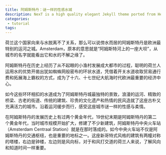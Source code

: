 ```yaml
---
title: 阿姆斯特丹：谜一样的性感水城
description: NexT is a high quality elegant Jekyll theme ported from Hexo Next. It is crafted from scratch, with love.
categories:
 - tutorial
tags:
---
```

荷兰这个国家向来与水脱离不了关系，那么可以说傍水而居的阿姆斯特丹是欧洲最特别的运河之城。Amsterdam，原本的意思就是“阿姆斯特河上的一座大坝”，从城市的名字就能看出它和水的不解之缘了。

阿姆斯特丹在历史上经历了从不起眼的小渔村发展成大都市的过程，聪明的荷兰人运用水的优势开凿出犹如蜘蛛网般密布的环状水道，凭借着开关水道收取贸易通行费和拓展海上霸权的方式，成为了十六、十七世纪大航海时代欧洲最重要的经济中心。

如今这些环环相扣的水道成为了阿姆斯特丹城最独特的景致，浪漫的运河、精致的桥梁、古老的街道、传统的建筑、珍贵的文化遗产和热情的民风造就了这座古朴又充满活力的城市。沿着运河缓步而行，感受这座城市谜一样的性感与柔情。

在阿姆斯特丹的发展历史上有过两个黄金年代，19世纪末期是阿姆斯特丹的第二个黄金年代，当时城市规模开始扩大，修建了不少新建筑，阿姆斯特丹中央火车站（Amsterdam Centraal Station）就是在那时落成的。如今中央火车站不仅是阿姆斯特丹的交通枢纽，也是重要的地标之一。这座新哥特式风格的建筑有两幢对称的塔楼，右边是钟楼，左边则是风向标，对于和风打交道的荷兰人来说，了解风向和知道时间一样重要。


